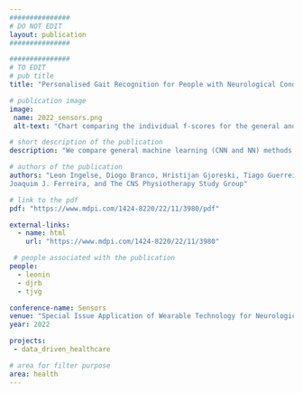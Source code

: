 ```yaml
---
###############
# DO NOT EDIT
layout: publication
###############

###############
# TO EDIT
# pub title
title: "Personalised Gait Recognition for People with Neurological Conditions"

# publication image
image:
 name: 2022_sensors.png
 alt-text: "Chart comparing the individual f-scores for the general and personalised NN models. While most bars are comparable, at around 0.85, for participants P10, P11, and P18, the general model bar is at around 0.75 with the personalised bar achieving similar values as the in the other participants" # provide a short description for the image #a11y

# short description of the publication
description: "We compare general machine learning (CNN and NN) methods with a fine-tuned personalised version of each one of them. This approach enables a model to be trained with a not-so-large general model, and then personalised with individual data in a fine-tuning step. We showed that the latter improved the overall accuracy by 3.5% for the NN, and 5.3% for the CNN, and that those that were outliers (i.e., with the worst accuracy) in the results of the general version of the models were on par with the recognition accuracy expected from the larger group."

# authors of the publication
authors: "Leon Ingelse, Diogo Branco, Hristijan Gjoreski, Tiago Guerreiro, Raquel Bouça-Machado,
Joaquim J. Ferreira, and The CNS Physiotherapy Study Group"

# link to the pdf
pdf: "https://www.mdpi.com/1424-8220/22/11/3980/pdf"

external-links:
  - name: html
    url: "https://www.mdpi.com/1424-8220/22/11/3980"

 # people associated with the publication
people:
  - leonin
  - djrb
  - tjvg

conference-name: Sensors
venue: "Special Issue Application of Wearable Technology for Neurological Conditions, 2022"
year: 2022

projects:
 - data_driven_healthcare

# area for filter purpose
area: health
---
```

